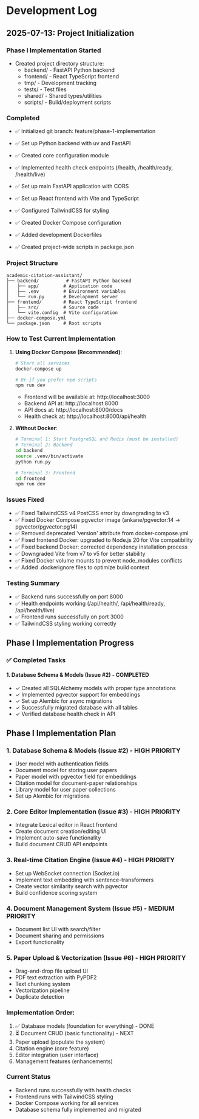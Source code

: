 # Development Log

## 2025-07-13: Project Initialization

### Phase I Implementation Started
- Created project directory structure:
  - backend/ - FastAPI Python backend
  - frontend/ - React TypeScript frontend
  - tmp/ - Development tracking
  - tests/ - Test files
  - shared/ - Shared types/utilities
  - scripts/ - Build/deployment scripts

### Completed
- ✅ Initialized git branch: feature/phase-1-implementation
- ✅ Set up Python backend with uv and FastAPI
- ✅ Created core configuration module
- ✅ Implemented health check endpoints (/health, /health/ready, /health/live)
- ✅ Set up main FastAPI application with CORS

- ✅ Set up React frontend with Vite and TypeScript
- ✅ Configured TailwindCSS for styling
- ✅ Created Docker Compose configuration
- ✅ Added development Dockerfiles
- ✅ Created project-wide scripts in package.json

### Project Structure
```
academic-citation-assistant/
├── backend/          # FastAPI Python backend
│   ├── app/         # Application code
│   ├── .env         # Environment variables
│   └── run.py       # Development server
├── frontend/        # React TypeScript frontend
│   ├── src/         # Source code
│   └── vite.config  # Vite configuration
├── docker-compose.yml
└── package.json     # Root scripts
```

### How to Test Current Implementation

1. **Using Docker Compose (Recommended)**:
   ```bash
   # Start all services
   docker-compose up
   
   # Or if you prefer npm scripts
   npm run dev
   ```
   
   - Frontend will be available at: http://localhost:3000
   - Backend API at: http://localhost:8000
   - API docs at: http://localhost:8000/docs
   - Health check at: http://localhost:8000/api/health

2. **Without Docker**:
   ```bash
   # Terminal 1: Start PostgreSQL and Redis (must be installed)
   # Terminal 2: Backend
   cd backend
   source .venv/bin/activate
   python run.py
   
   # Terminal 3: Frontend
   cd frontend
   npm run dev
   ```

### Issues Fixed
- ✅ Fixed TailwindCSS v4 PostCSS error by downgrading to v3
- ✅ Fixed Docker Compose pgvector image (ankane/pgvector:14 → pgvector/pgvector:pg14)
- ✅ Removed deprecated 'version' attribute from docker-compose.yml
- ✅ Fixed frontend Docker: upgraded to Node.js 20 for Vite compatibility
- ✅ Fixed backend Docker: corrected dependency installation process
- ✅ Downgraded Vite from v7 to v5 for better stability
- ✅ Fixed Docker volume mounts to prevent node_modules conflicts
- ✅ Added .dockerignore files to optimize build context

### Testing Summary
- ✅ Backend runs successfully on port 8000
- ✅ Health endpoints working (/api/health/, /api/health/ready, /api/health/live)
- ✅ Frontend runs successfully on port 3000
- ✅ TailwindCSS styling working correctly

## Phase I Implementation Progress

### ✅ Completed Tasks

#### 1. Database Schema & Models (Issue #2) - COMPLETED
- ✓ Created all SQLAlchemy models with proper type annotations
- ✓ Implemented pgvector support for embeddings
- ✓ Set up Alembic for async migrations
- ✓ Successfully migrated database with all tables
- ✓ Verified database health check in API

## Phase I Implementation Plan

### 1. Database Schema & Models (Issue #2) - HIGH PRIORITY
- User model with authentication fields
- Document model for storing user papers
- Paper model with pgvector field for embeddings
- Citation model for document-paper relationships
- Library model for user paper collections
- Set up Alembic for migrations

### 2. Core Editor Implementation (Issue #3) - HIGH PRIORITY
- Integrate Lexical editor in React frontend
- Create document creation/editing UI
- Implement auto-save functionality
- Build document CRUD API endpoints

### 3. Real-time Citation Engine (Issue #4) - HIGH PRIORITY
- Set up WebSocket connection (Socket.io)
- Implement text embedding with sentence-transformers
- Create vector similarity search with pgvector
- Build confidence scoring system

### 4. Document Management System (Issue #5) - MEDIUM PRIORITY
- Document list UI with search/filter
- Document sharing and permissions
- Export functionality

### 5. Paper Upload & Vectorization (Issue #6) - HIGH PRIORITY
- Drag-and-drop file upload UI
- PDF text extraction with PyPDF2
- Text chunking system
- Vectorization pipeline
- Duplicate detection

### Implementation Order:
1. ✅ Database models (foundation for everything) - DONE
2. ⏳ Document CRUD (basic functionality) - NEXT
3. Paper upload (populate the system)
4. Citation engine (core feature)
5. Editor integration (user interface)
6. Management features (enhancements)

### Current Status
- Backend runs successfully with health checks
- Frontend runs with TailwindCSS styling
- Docker Compose working for all services
- Database schema fully implemented and migrated